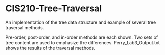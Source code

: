 # CIS210-Tree-Traversal
An implementation of the tree data structure and example of several tree traversal methods.

Pre-order, post-order, and in-order methods are each shown. Two sets of tree content are used to emphasize the differences. Perry_Lab3_Output.txt shows the results of the traversal methods.
